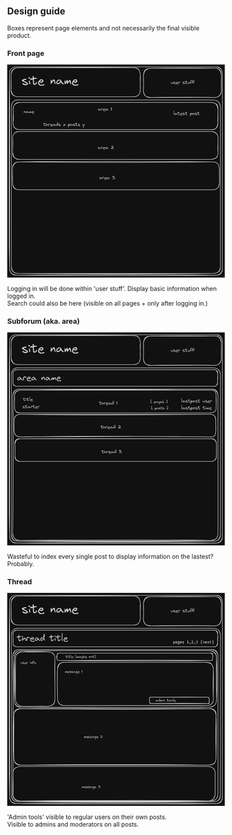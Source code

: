 ## Design guide

Boxes represent page elements and not necessarily the final visible product.

### Front page

![frontpage](design/frontpage.png)

Logging in will be done within 'user stuff'.
Display basic information when logged in.    
Search could also be here (visible on all pages + only after logging in.)

### Subforum (aka. area)

![area](design/area.png)

Wasteful to index every single post to display information on the lastest? Probably.  

### Thread

![thread](design/thread.png)

'Admin tools' visible to regular users on their own posts.  
Visible to admins and moderators on all posts.  